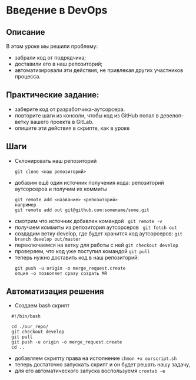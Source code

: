 # Введение в DevOps

## Описание

В этом уроке мы решили проблему:

- забрали код от подрядчика;
- доставили его в наш репозиторий;
- автоматизировали эти действия, не привлекая других участников процесса.

## Практические задание:

- заберите код от разработчика-аутсорсера.
- повторите шаги из консоли, чтобы код из GitHub попал в девелоп-ветку вашего проекта в GitLab.
- опишите эти действия в скрипте, как в уроке

## Шаги

- Склонировать наш репозиторий
  ```
  git clone <наш репозиторий>
  ```
- добавим ещё один источник получения кода: репозиторий аутсорсеров и получим их коммиты
  ```
  git remote add <название> <репозиторий>
  например
  git remote add out git@github.com:somename/some.git
  ```
- смотрим что источник добавлен командой
  ``` git remote -v```
- получаем коммиты из репозитория аутсорсеров ``` git fetch out```
- создадим ветку develop, где будет хранится код аутсорсеров:
  ``` git branch develop out/master ```
- переключаемся на ветку для работы с ней ``` git checkout develop ```
- проверяем, что код уже поступил командой ```git pull```
- теперь нужно доставить код в наш репозиторий:
  ```
  git push -u origin -o merge_request.create
  опция -о позволяет сразу создать MR
  ```
## Автоматизация решения
- Создаем bash скрипт
```
  #!/bin/bash
  
  cd ./our_repo/
  git checkout develop
  git pull
  git push -u origin -o merge_request.create
  cd ..  
```
- добавляем скрипту права на исполнение ```chmon +x ourscript.sh```
- теперь достаточно запускать скрипт и он будет решать нашу задачу, 
- для его автоматического запуска воспользуемя ```crontab -e```

